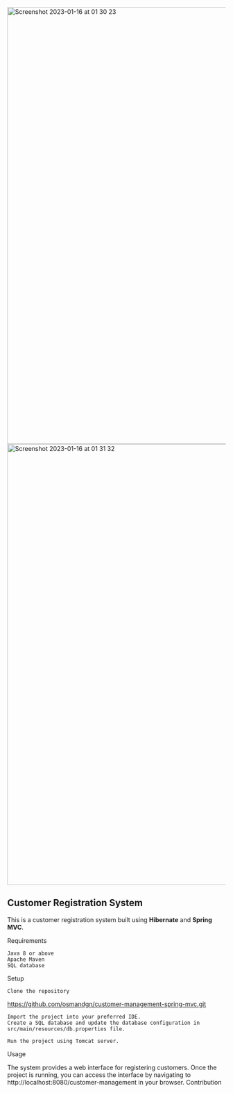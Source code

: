 <img width="1006" alt="Screenshot 2023-01-16 at 01 30 23" src="https://user-images.githubusercontent.com/57635297/212570656-bd39cbb0-5e6e-48c5-a264-7f1ca95f048c.png">
<img width="1015" alt="Screenshot 2023-01-16 at 01 31 32" src="https://user-images.githubusercontent.com/57635297/212570676-15d4430c-d520-4ee8-a133-e708d2e01660.png">



<h2>Customer Registration System</h2>

This is a customer registration system built using <b>Hibernate</b> and <b>Spring MVC</b>.

Requirements

    Java 8 or above
    Apache Maven
    SQL database

Setup

    Clone the repository

https://github.com/osmandgn/customer-management-spring-mvc.git

    Import the project into your preferred IDE.
    Create a SQL database and update the database configuration in src/main/resources/db.properties file.
    
    Run the project using Tomcat server.

Usage

The system provides a web interface for registering customers. Once the project is running, you can access the interface by navigating to http://localhost:8080/customer-management in your browser.
Contribution
